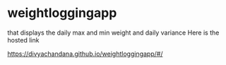 # weightloggingapp
that displays the daily max and min weight and daily variance
Here is the hosted link

https://divyachandana.github.io/weightloggingapp/#/
